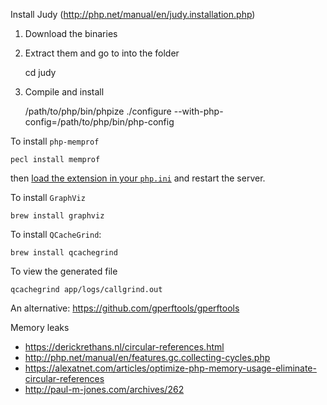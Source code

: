 
Install Judy (http://php.net/manual/en/judy.installation.php)

1. Download the binaries
2. Extract them and go to into the folder


    cd judy

3. Compile and install


    /path/to/php/bin/phpize ./configure --with-php-config=/path/to/php/bin/php-config

To install `php-memprof`

    pecl install memprof
    
then [load the extension in your `php.ini`](https://github.com/arnaud-lb/php-memory-profiler#loading-the-extension) and
 restart the server.

To install `GraphViz`

    brew install graphviz

To install `QCacheGrind`: 

    brew install qcachegrind
    
To view the generated file

    qcachegrind app/logs/callgrind.out

An alternative: https://github.com/gperftools/gperftools

Memory leaks

- https://derickrethans.nl/circular-references.html
- http://php.net/manual/en/features.gc.collecting-cycles.php
- https://alexatnet.com/articles/optimize-php-memory-usage-eliminate-circular-references
- http://paul-m-jones.com/archives/262